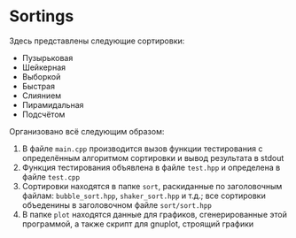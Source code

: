 # Sortings

Здесь представлены следующие сортировки:

- Пузырьковая
- Шейкерная
- Выборкой
- Быстрая
- Слиянием
- Пирамидальная
- Подсчётом

Организовано всё следующим образом:

1. В файле `main.cpp` производится вызов функции тестирования с определённым алгоритмом сортировки и вывод результата в stdout
2. Функция тестирования объявлена в файле `test.hpp` и определена в файле `test.cpp`
3. Сортировки находятся в папке `sort`, раскиданные по заголовочным файлам: `bubble_sort.hpp`, `shaker_sort.hpp` и т.д.; все сортировки объеденины в заголовочном файле `sort/sort.hpp`
4. В папке `plot` находятся данные для графиков, сгенерированные этой программой, а также скрипт для gnuplot, строящий графики
